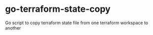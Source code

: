 # go-terraform-state-copy
Go script to copy terraform state file from one terraform workspace to another
